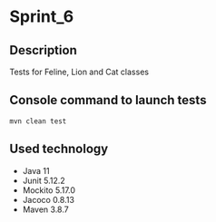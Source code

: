 ﻿# Sprint_6

## Description
Tests for Feline, Lion and Cat classes

## Console command to launch tests
```mvn clean test```

## Used technology
- Java 11
- Junit 5.12.2
- Mockito 5.17.0
- Jacoco 0.8.13
- Maven 3.8.7
